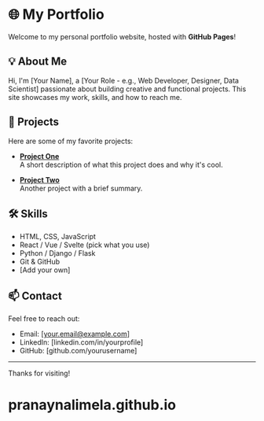# 🌐 My Portfolio

Welcome to my personal portfolio website, hosted with **GitHub Pages**!

## 💡 About Me

Hi, I'm [Your Name], a [Your Role - e.g., Web Developer, Designer, Data Scientist] passionate about building creative and functional projects. This site showcases my work, skills, and how to reach me.

## 🚀 Projects

Here are some of my favorite projects:

- [**Project One**](https://github.com/yourusername/project-one)  
  A short description of what this project does and why it's cool.

- [**Project Two**](https://github.com/yourusername/project-two)  
  Another project with a brief summary.

## 🛠️ Skills

- HTML, CSS, JavaScript
- React / Vue / Svelte (pick what you use)
- Python / Django / Flask
- Git & GitHub
- [Add your own]

## 📫 Contact

Feel free to reach out:

- Email: [your.email@example.com]
- LinkedIn: [linkedin.com/in/yourprofile]
- GitHub: [github.com/yourusername]

---

Thanks for visiting!
# pranaynalimela.github.io
